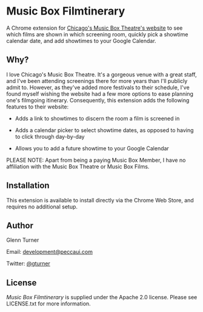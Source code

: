 Music Box Filmtinerary
================================

A Chrome extension for [Chicago's Music Box Theatre's website](http://musicboxtheatre.com) to see which films are shown in which screening room, quickly pick a showtime calendar date, and add showtimes to your Google Calendar.

Why?
----

I love Chicago's Music Box Theatre. It's a gorgeous venue with a great staff, and I've been attending screenings there for more years than I'll publicly admit to. However, as they've added more festivals to their schedule, I've found myself wishing the website had a few more options to ease planning one's filmgoing itinerary. Consequently, this extension adds the following features to their website:

- Adds a link to showtimes to discern the room a film is screened in

- Adds a calendar picker to select showtime dates, as opposed to having to click through day-by-day

- Allows you to add a future showtime to your Google Calendar

PLEASE NOTE: Apart from being a paying Music Box Member, I have no affiliation with the Music Box Theatre or Music Box Films.

Installation
------------

This extension is available to install directly via the Chrome Web Store, and requires no additional setup.

Author
------
Glenn Turner

Email: development@peccaui.com

Twitter: [@gturner](https://www.twitter.com/gturner)

License
-------

*Music Box Filmtinerary* is supplied under the Apache 2.0 license. Please see LICENSE.txt for more information.
